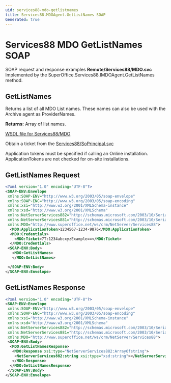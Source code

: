 ```yaml
---
uid: services88-mdo-getlistnames
title: Services88.MDOAgent.GetListNames SOAP
Generated: true
---
```


# Services88 MDO GetListNames SOAP

SOAP request and response examples **Remote/Services88/MDO.svc**
Implemented by the <see cref="M:SuperOffice.Services88.IMDOAgent.GetListNames">SuperOffice.Services88.IMDOAgent.GetListNames</see> method.

## GetListNames

Returns a list of all MDO List names. These names can also be used with the Archive agent as ProviderNames.


**Returns:** Array of list names.


[WSDL file for Services88/MDO](../Services88-MDO.md)

Obtain a ticket from the [Services88/SoPrincipal.svc](../SoPrincipal/index.md)

Application tokens must be specified if calling an Online installation. ApplicationTokens are not checked for on-site installations.

## GetListNames Request

```xml
<?xml version="1.0" encoding="UTF-8"?>
<SOAP-ENV:Envelope
 xmlns:SOAP-ENV="http://www.w3.org/2003/05/soap-envelope"
 xmlns:SOAP-ENC="http://www.w3.org/2003/05/soap-encoding"
 xmlns:xsi="http://www.w3.org/2001/XMLSchema-instance"
 xmlns:xsd="http://www.w3.org/2001/XMLSchema"
 xmlns:NetServerServices882="http://schemas.microsoft.com/2003/10/Serialization/Arrays"
 xmlns:NetServerServices881="http://schemas.microsoft.com/2003/10/Serialization/"
 xmlns:MDO="http://www.superoffice.net/ws/crm/NetServer/Services88">
  <MDO:ApplicationToken>1234567-1234-9876</MDO:ApplicationToken>
  <MDO:Credentials>
    <MDO:Ticket>7T:1234abcxyzExample==</MDO:Ticket>
  </MDO:Credentials>
 <SOAP-ENV:Body>
   <MDO:GetListNames>
   </MDO:GetListNames>

 </SOAP-ENV:Body>
</SOAP-ENV:Envelope>

```


## GetListNames Response

```xml
<?xml version="1.0" encoding="UTF-8"?>
<SOAP-ENV:Envelope
 xmlns:SOAP-ENV="http://www.w3.org/2003/05/soap-envelope"
 xmlns:SOAP-ENC="http://www.w3.org/2003/05/soap-encoding"
 xmlns:xsi="http://www.w3.org/2001/XMLSchema-instance"
 xmlns:xsd="http://www.w3.org/2001/XMLSchema"
 xmlns:NetServerServices882="http://schemas.microsoft.com/2003/10/Serialization/Arrays"
 xmlns:NetServerServices881="http://schemas.microsoft.com/2003/10/Serialization/"
 xmlns:MDO="http://www.superoffice.net/ws/crm/NetServer/Services88">
 <SOAP-ENV:Body>
  <MDO:GetListNamesResponse>
   <MDO:Response xsi:type="NetServerServices882:ArrayOfstring">
    <NetServerServices882:string xsi:type="xsd:string"></NetServerServices882:string>
   </MDO:Response>
  </MDO:GetListNamesResponse>
 </SOAP-ENV:Body>
</SOAP-ENV:Envelope>

```

